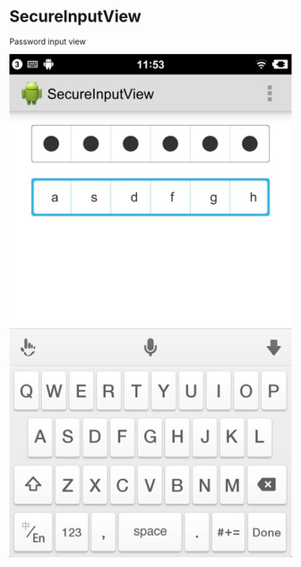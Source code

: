 # SecureInputView
Password input view

![image](https://github.com/Gongcong/SecureInputView/blob/master/SecureInputView/app/demo.jpg)
